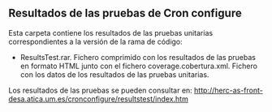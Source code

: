 ## Resultados de las pruebas de Cron configure

Esta carpeta contiene los resultados de las pruebas unitarias correspondientes a la versión de la rama de código:
 - ResultsTest.rar. Fichero comprimido con los resultados de las pruebas en formato HTML junto con el fichero coverage.cobertura.xml. Fichero con los datos de los resultados de las pruebas unitarias.

Los resultados de las pruebas se pueden consultar en:
http://herc-as-front-desa.atica.um.es/cronconfigure/resultstest/index.htm
